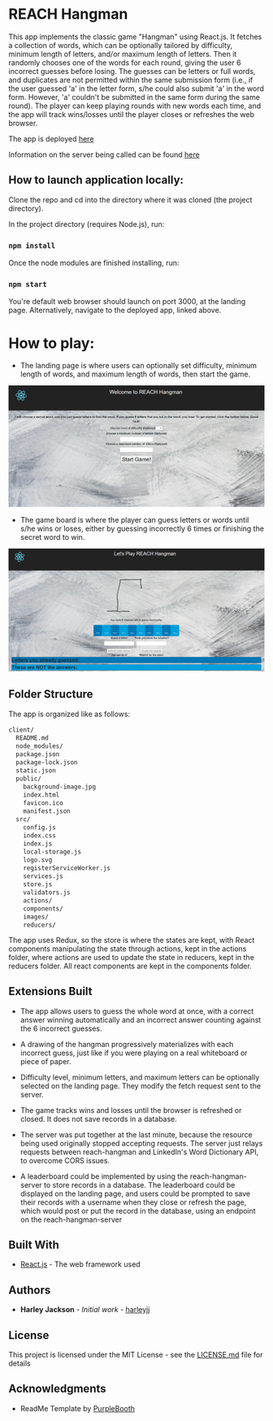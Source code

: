 # REACH Hangman

This app implements the classic game "Hangman" using React.js.  It fetches a collection of words, which can be optionally tailored by difficulty, minimum length of letters, and/or maximum length of letters.  Then it randomly chooses one of the words for each round, giving the user 6 incorrect guesses before losing.  The guesses can be letters or full words, and duplicates are not permitted within the same submission form (i.e., if the user guessed 'a' in the letter form, s/he could also submit 'a' in the word form.  However, 'a' couldn't be submitted in the same form during the same round).  The player can keep playing rounds with new words each time, and the app will track wins/losses until the player closes or refreshes the web browser.

The app is deployed [here](https://reach-hangman.herokuapp.com/)

Information on the server being called can be found [here](https://github.com/harleyjj/reach-hangman-server)

## How to launch application locally:

Clone the repo and cd into the directory where it was cloned (the project directory).

In the project directory (requires Node.js), run:

### `npm install`

Once the node modules are finished installing, run:

### `npm start`

You're default web browser should launch on port 3000, at the landing page.  Alternatively, navigate to the deployed app, linked above.

# How to play:

* The landing page is where users can optionally set difficulty, minimum length of words, and maximum length of words, then start the game.

![landing page](./src/images/screenshots/1.png?raw=true "Landing Page")

* The game board is where the player can guess letters or words until s/he wins or loses, either by guessing incorrectly 6 times or finishing the secret word to win.

![game board](./src/images/screenshots/2.png?raw=true "Game Board")

## Folder Structure

The app is organized like as follows:

```
client/
  README.md
  node_modules/
  package.json
  package-lock.json
  static.json
  public/
    background-image.jpg
    index.html
    favicon.ico
    manifest.json
  src/
    config.js
    index.css
    index.js
    local-storage.js
    logo.svg
    registerServiceWorker.js
    services.js
    store.js
    validators.js
    actions/
    components/
    images/
    reducers/
```

The app uses Redux, so the store is where the states are kept, with React components manipulating the state through actions, kept in the actions folder, where actions are used to update the state in reducers, kept in the reducers folder.  All react components are kept in the components folder.

## Extensions Built

* The app allows users to guess the whole word at once, with a correct answer winning automatically and an incorrect answer counting against the 6 incorrect guesses.  

* A drawing of the hangman progressively materializes with each incorrect guess, just like if you were playing on a real whiteboard or piece of paper.

* Difficulty level, minimum letters, and maximum letters can be optionally selected on the landing page.  They modify the fetch request sent to the server.

* The game tracks wins and losses until the browser is refreshed or closed.  It does not save records in a database.

* The server was put together at the last minute, because the resource being used originally stopped accepting requests.  The server just relays requests between reach-hangman and LinkedIn's Word Dictionary API, to overcome CORS issues.  

* A leaderboard could be implemented by using the reach-hangman-server to store records in a database.  The leaderboard could be displayed on the landing page, and users could be prompted to save their records with a username when they close or refresh the page, which would post or put the record in the database, using an endpoint on the reach-hangman-server

## Built With

* [React.js](https://reactjs.org/) - The web framework used

## Authors

* **Harley Jackson** - *Initial work* - [harleyjj](https://github.com/harleyjj)

## License

This project is licensed under the MIT License - see the [LICENSE.md](LICENSE.md) file for details

## Acknowledgments

* ReadMe Template by [PurpleBooth](https://github.com/PurpleBooth)
